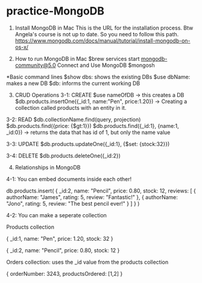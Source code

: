 # practice-MongoDB

1. Install MongoDB in Mac
This is the URL for the installation process. Btw Angela's course is not up to date.
So you need to follow this path.
https://www.mongodb.com/docs/manual/tutorial/install-mongodb-on-os-x/

2. How to run MongoDB in Mac
$brew services start mongodb-community@5.0
Connect and Use MongoDB
$mongosh

*Basic command lines
$show dbs: shows the existing DBs
$use dbName: makes a new DB
$db: informs the current working DB

3. CRUD Operations
3-1: CREATE
$use nameOfDB -> this creates a DB
$db.products.insertOne({_id:1, name:"Pen", price:1.20}) -> Creating a collection called products with an entity in it.

3-2: READ
$db.collectionName.find(query, projection)
$db.products.find({price: {$gt:1}})
$db.products.find({_id:1}, {name:1, _id:0}) -> returns the data that has id of 1, but only the name value

3-3: UPDATE
$db.products.updateOne({_id:1}, {$set: {stock:32}})

3-4: DELETE
$db.products.deleteOne({_id:2})


4. Relationships in MongoDB

4-1: You can embed documents inside each other!

db.products.insert(
  {
    _id:2,
    name: "Pencil",
    price: 0.80,
    stock: 12,
    reviews: [
    {
      authorName: "James",
      rating: 5,
      review: "Fantastic!"
    },
    {
      authorName: "Jono",
      rating: 5,
      review: "The best pencil ever!"
    }
    ]
  }
  )

  4-2: You can make a seperate collection

  Products collection
  
  {
    _id:1,
    name: "Pen",
    price: 1.20,
    stock: 32
  }

  {
    _id:2,
    name: "Pencil",
    price: 0.80,
    stock: 12
  }

  Orders collection: uses the _id value from the products collection

  {
    orderNumber: 3243,
    productsOrdered: [1,2]
  }
